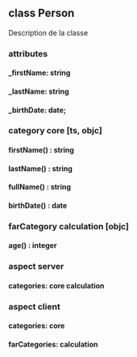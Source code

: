 ## class Person
Description de la classe

### attributes
#### _firstName: string
#### _lastName:  string
#### _birthDate: date;

### category core [ts, objc]
#### firstName() : string
#### lastName()  : string
#### fullName()  : string
#### birthDate() : date

### farCategory calculation [objc]
#### age()       : integer

### aspect server
#### categories: core calculation

### aspect client
#### categories: core
#### farCategories: calculation

